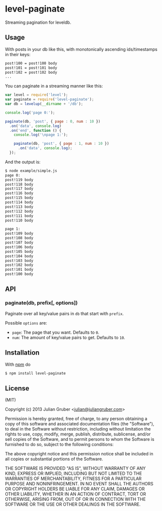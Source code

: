 
# level-paginate

Streaming pagination for leveldb.

## Usage

With posts in your db like this, with monotonically ascending ids/timestamps in
their keys:

```bash
post!100 = post!100 body
post!101 = post!101 body
post!102 = post!102 body
...
```

You can paginate in a streaming manner like this:

```js
var level = require('level');
var paginate = require('level-paginate');
var db = levelup(__dirname + '/db');

console.log('page 0:');

paginate(db, 'post', { page : 0, num : 10 })
  .on('data', console.log)
  .on('end', function () {
    console.log('\npage 1:');

    paginate(db, 'post', { page : 1, num : 10 })
      .on('data', console.log);
  });
```

And the output is:

```bash
$ node example/simple.js
page 0:
post!119 body
post!118 body
post!117 body
post!116 body
post!115 body
post!114 body
post!113 body
post!112 body
post!111 body
post!110 body

page 1:
post!109 body
post!108 body
post!107 body
post!106 body
post!105 body
post!104 body
post!103 body
post!102 body
post!101 body
post!100 body
```

## API

### paginate(db, prefix[, options])

Paginate over all key/value pairs in `db` that start with `prefix`.

Possible `options` are:

* `page`: The page that you want. Defaults to `0`.
* `num`: The amount of key/value pairs to get. Defaults to `10`.

## Installation

With [npm](http://npmjs.org) do

```bash
$ npm install level-paginate
```

## License

(MIT)

Copyright (c) 2013 Julian Gruber &lt;julian@juliangruber.com&gt;

Permission is hereby granted, free of charge, to any person obtaining a copy of
this software and associated documentation files (the "Software"), to deal in
the Software without restriction, including without limitation the rights to
use, copy, modify, merge, publish, distribute, sublicense, and/or sell copies
of the Software, and to permit persons to whom the Software is furnished to do
so, subject to the following conditions:

The above copyright notice and this permission notice shall be included in all
copies or substantial portions of the Software.

THE SOFTWARE IS PROVIDED "AS IS", WITHOUT WARRANTY OF ANY KIND, EXPRESS OR
IMPLIED, INCLUDING BUT NOT LIMITED TO THE WARRANTIES OF MERCHANTABILITY,
FITNESS FOR A PARTICULAR PURPOSE AND NONINFRINGEMENT. IN NO EVENT SHALL THE
AUTHORS OR COPYRIGHT HOLDERS BE LIABLE FOR ANY CLAIM, DAMAGES OR OTHER
LIABILITY, WHETHER IN AN ACTION OF CONTRACT, TORT OR OTHERWISE, ARISING FROM,
OUT OF OR IN CONNECTION WITH THE SOFTWARE OR THE USE OR OTHER DEALINGS IN THE
SOFTWARE.
